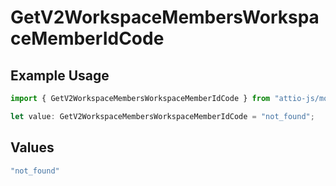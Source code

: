 # GetV2WorkspaceMembersWorkspaceMemberIdCode

## Example Usage

```typescript
import { GetV2WorkspaceMembersWorkspaceMemberIdCode } from "attio-js/models/errors";

let value: GetV2WorkspaceMembersWorkspaceMemberIdCode = "not_found";
```

## Values

```typescript
"not_found"
```